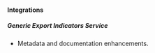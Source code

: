 
#### Integrations

##### Generic Export Indicators Service

- Metadata and documentation enhancements.

